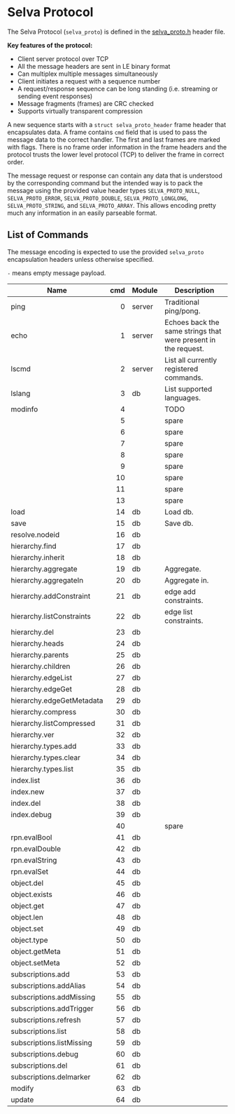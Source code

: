 <!--
Copyright (c) 2022 SAULX

SPDX-License-Identifier: MIT
-->

Selva Protocol
==============

The Selva Protocol (`selva_proto`) is defined in the
[selva\_proto.h](../include/selva_proto.h) header file.

**Key features of the protocol:**

- Client server protocol over TCP
- All the message headers are sent in LE binary format
- Can multiplex multiple messages simultaneously
- Client initiates a request with a sequence number
- A request/response sequence can be long standing (i.e. streaming or sending event responses)
- Message fragments (frames) are CRC checked
- Supports virtually transparent compression

A new sequence starts with a `struct selva_proto_header` frame header that
encapsulates data. A frame contains `cmd` field that is used to pass the
message data to the correct handler. The first and last frames are marked with
flags. There is no frame order information in the frame headers and the protocol
trusts the lower level protocol (TCP) to deliver the frame in correct order.

The message request or response can contain any data that is understood by the
corresponding command but the intended way is to pack the message using the
provided value header types `SELVA_PROTO_NULL`, `SELVA_PROTO_ERROR`,
`SELVA_PROTO_DOUBLE`, `SELVA_PROTO_LONGLONG`, `SELVA_PROTO_STRING`, and
`SELVA_PROTO_ARRAY`. This allows encoding pretty much any information in an
easily parseable format.

List of Commands
----------------

The message encoding is expected to use the provided `selva_proto` encapsulation
headers unless otherwise specified.

`-` means empty message payload.

| Name                      | cmd   |  Module | Description                                                     |
|---------------------------|------:|---------|-----------------------------------------------------------------|
| ping                      |     0 |  server | Traditional ping/pong.                                          |
| echo                      |     1 |  server | Echoes back the same strings that were present in the request.  |
| lscmd                     |     2 |  server | List all currently registered commands.                         |
| lslang                    |     3 |  db     | List supported languages.                                       |
| modinfo                   |     4 |         | TODO                                                            |
|                           |     5 |         | spare                                                           |
|                           |     6 |         | spare                                                           |
|                           |     7 |         | spare                                                           |
|                           |     8 |         | spare                                                           |
|                           |     9 |         | spare                                                           |
|                           |    10 |         | spare                                                           |
|                           |    11 |         | spare                                                           |
|                           |    13 |         | spare                                                           |
| load                      |    14 |  db     | Load db.                                                        |
| save                      |    15 |  db     | Save db.                                                        |
| resolve.nodeid            |    16 |  db     |                                                                 |
| hierarchy.find            |    17 |  db     |                                                                 |
| hierarchy.inherit         |    18 |  db     |                                                                 |
| hierarchy.aggregate       |    19 |  db     | Aggregate.                                                      |
| hierarchy.aggregateIn     |    20 |  db     | Aggregate in.                                                   |
| hierarchy.addConstraint   |    21 |  db     | edge add constraints.                                           |
| hierarchy.listConstraints |    22 |  db     | edge list constraints.                                          |
| hierarchy.del             |    23 |  db     |                                                                 |
| hierarchy.heads           |    24 |  db     |                                                                 |
| hierarchy.parents         |    25 |  db     |                                                                 |
| hierarchy.children        |    26 |  db     |                                                                 |
| hierarchy.edgeList        |    27 |  db     |                                                                 |
| hierarchy.edgeGet         |    28 |  db     |                                                                 |
| hierarchy.edgeGetMetadata |    29 |  db     |                                                                 |
| hierarchy.compress        |    30 |  db     |                                                                 |
| hierarchy.listCompressed  |    31 |  db     |                                                                 |
| hierarchy.ver             |    32 |  db     |                                                                 |
| hierarchy.types.add       |    33 |  db     |                                                                 |
| hierarchy.types.clear     |    34 |  db     |                                                                 |
| hierarchy.types.list      |    35 |  db     |                                                                 |
| index.list                |    36 |  db     |                                                                 |
| index.new                 |    37 |  db     |                                                                 |
| index.del                 |    38 |  db     |                                                                 |
| index.debug               |    39 |  db     |                                                                 |
|                           |    40 |         | spare                                                           |
| rpn.evalBool              |    41 |  db     |                                                                 |
| rpn.evalDouble            |    42 |  db     |                                                                 |
| rpn.evalString            |    43 |  db     |                                                                 |
| rpn.evalSet               |    44 |  db     |                                                                 |
| object.del                |    45 |  db     |                                                                 |
| object.exists             |    46 |  db     |                                                                 |
| object.get                |    47 |  db     |                                                                 |
| object.len                |    48 |  db     |                                                                 |
| object.set                |    49 |  db     |                                                                 |
| object.type               |    50 |  db     |                                                                 |
| object.getMeta            |    51 |  db     |                                                                 |
| object.setMeta            |    52 |  db     |                                                                 |
| subscriptions.add         |    53 |  db     |                                                                 |
| subscriptions.addAlias    |    54 |  db     |                                                                 |
| subscriptions.addMissing  |    55 |  db     |                                                                 |
| subscriptions.addTrigger  |    56 |  db     |                                                                 |
| subscriptions.refresh     |    57 |  db     |                                                                 |
| subscriptions.list        |    58 |  db     |                                                                 |
| subscriptions.listMissing |    59 |  db     |                                                                 |
| subscriptions.debug       |    60 |  db     |                                                                 |
| subscriptions.del         |    61 |  db     |                                                                 |
| subscriptions.delmarker   |    62 |  db     |                                                                 |
| modify                    |    63 |  db     |                                                                 |
| update                    |    64 |  db     |                                                                 |
